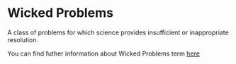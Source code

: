 # Wicked Problems 

A class of problems for which science provides insufficient or inappropriate resolution.

You can find futher information about Wicked Problems term [here](../../T3.4/L3.Wicked_problems.md)
